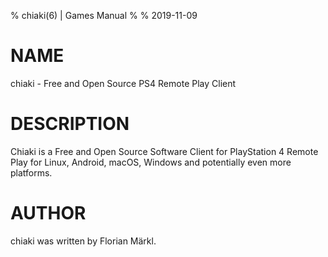 % chiaki(6) | Games Manual
%
% 2019-11-09

# NAME

chiaki - Free and Open Source PS4 Remote Play Client

# DESCRIPTION

Chiaki is a Free and Open Source Software Client for PlayStation 4
Remote Play for Linux, Android, macOS, Windows and potentially
even more platforms.

# AUTHOR

chiaki was written by Florian Märkl.
